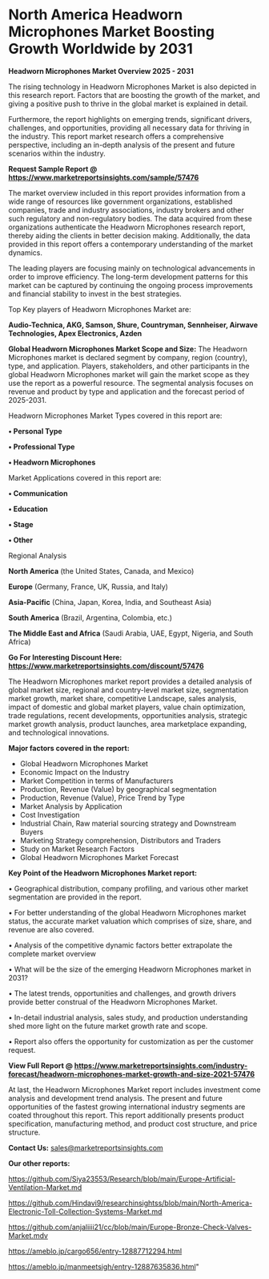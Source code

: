 # North America Headworn Microphones Market Boosting Growth Worldwide by 2031

<Strong> Headworn Microphones Market Overview 2025 - 2031</strong>

The rising technology in Headworn Microphones Market is also depicted in this research report. Factors that are boosting the growth of the market, and giving a positive push to thrive in the global market is explained in detail.

Furthermore, the report highlights on emerging trends, significant drivers, challenges, and opportunities, providing all necessary data for thriving in the industry. This report market research offers a comprehensive perspective, including an in-depth analysis of the present and future scenarios within the industry.

<strong>Request Sample Report @ <a href=https://www.marketreportsinsights.com/sample/57476>https://www.marketreportsinsights.com/sample/57476</a></strong>

The market overview included in this report provides information from a wide range of resources like government organizations, established companies, trade and industry associations, industry brokers and other such regulatory and non-regulatory bodies. The data acquired from these organizations authenticate the Headworn Microphones research report, thereby aiding the clients in better decision making. Additionally, the data provided in this report offers a contemporary understanding of the market dynamics.

The leading players are focusing mainly on technological advancements in order to improve efficiency. The long-term development patterns for this market can be captured by continuing the ongoing process improvements and financial stability to invest in the best strategies.

Top Key players of Headworn Microphones Market are:

<strong>Audio-Technica, AKG, Samson, Shure, Countryman, Sennheiser, Airwave Technologies, Apex Electronics, Azden</strong>

<strong><b>Global Headworn Microphones Market Scope and Size:</b></strong>
The Headworn Microphones market is declared segment by company, region (country), type, and application. Players, stakeholders, and other participants in the global Headworn Microphones market will gain the market scope as they use the report as a powerful resource. The segmental analysis focuses on revenue and product by type and application and the forecast period of 2025-2031.

Headworn Microphones Market Types covered in this report are:

<strong>• Personal Type

• Professional Type

• Headworn Microphones</strong>

Market Applications covered in this report are:

<strong>• Communication

• Education

• Stage

• Other</strong> 

Regional Analysis

<strong>North America</strong> (the United States, Canada, and Mexico)

<strong>Europe</strong> (Germany, France, UK, Russia, and Italy)

<strong>Asia-Pacific</strong> (China, Japan, Korea, India, and Southeast Asia)

<strong>South America</strong> (Brazil, Argentina, Colombia, etc.)

<strong>The Middle East and Africa</strong> (Saudi Arabia, UAE, Egypt, Nigeria, and South Africa)

<strong>Go For Interesting Discount Here: <a href=https://www.marketreportsinsights.com/discount/57476>https://www.marketreportsinsights.com/discount/57476</a></strong>

The Headworn Microphones market report provides a detailed analysis of global market size, regional and country-level market size, segmentation market growth, market share, competitive Landscape, sales analysis, impact of domestic and global market players, value chain optimization, trade regulations, recent developments, opportunities analysis, strategic market growth analysis, product launches, area marketplace expanding, and technological innovations.

<strong><b>Major factors covered in the report:</b></strong>
<ul>
  <li>Global Headworn Microphones Market </li>
  <li>Economic Impact on the Industry</li>
  <li>Market Competition in terms of Manufacturers</li>
  <li>Production, Revenue (Value) by geographical segmentation</li>
  <li>Production, Revenue (Value), Price Trend by Type</li>
  <li>Market Analysis by Application</li>
  <li>Cost Investigation</li>
  <li>Industrial Chain, Raw material sourcing strategy and Downstream Buyers</li>
  <li>Marketing Strategy comprehension, Distributors and Traders</li>
  <li>Study on Market Research Factors</li>
  <li>Global Headworn Microphones Market Forecast</li>
</ul>

<strong><b>Key Point of the Headworn Microphones Market report:</b></strong>

• Geographical distribution, company profiling, and various other market segmentation are provided in the report.

• For better understanding of the global Headworn Microphones market status, the accurate market valuation which comprises of size, share, and revenue are also covered.

• Analysis of the competitive dynamic factors better extrapolate the complete market overview

• What will be the size of the emerging Headworn Microphones market in 2031?

• The latest trends, opportunities and challenges, and growth drivers provide better construal of the Headworn Microphones Market.

• In-detail industrial analysis, sales study, and production understanding shed more light on the future market growth rate and scope.

• Report also offers the opportunity for customization as per the customer request.

<strong><b>View Full Report @ <a href=https://www.marketreportsinsights.com/industry-forecast/headworn-microphones-market-growth-and-size-2021-57476>https://www.marketreportsinsights.com/industry-forecast/headworn-microphones-market-growth-and-size-2021-57476</a></b></strong>


At last, the Headworn Microphones Market report includes investment come analysis and development trend analysis. The present and future opportunities of the fastest growing international industry segments are coated throughout this report. This report additionally presents product specification, manufacturing method, and product cost structure, and price structure.

<strong>Contact Us:</strong>
sales@marketreportsinsights.com

<strong>Our other reports:</strong>

<a href=https://github.com/Siya23553/Research/blob/main/Europe-Artificial-Ventilation-Market.md>https://github.com/Siya23553/Research/blob/main/Europe-Artificial-Ventilation-Market.md</a>

<a href=https://github.com/Hindavi9/researchinsightss/blob/main/North-America-Electronic-Toll-Collection-Systems-Market.md>https://github.com/Hindavi9/researchinsightss/blob/main/North-America-Electronic-Toll-Collection-Systems-Market.md</a>

<a href=https://github.com/anjaliiii21/cc/blob/main/Europe-Bronze-Check-Valves-Market.mdv>https://github.com/anjaliiii21/cc/blob/main/Europe-Bronze-Check-Valves-Market.mdv</a>

<a href=https://ameblo.jp/cargo656/entry-12887712294.html>https://ameblo.jp/cargo656/entry-12887712294.html</a>

<a href=https://ameblo.jp/manmeetsigh/entry-12887635836.html>https://ameblo.jp/manmeetsigh/entry-12887635836.html</a>"
